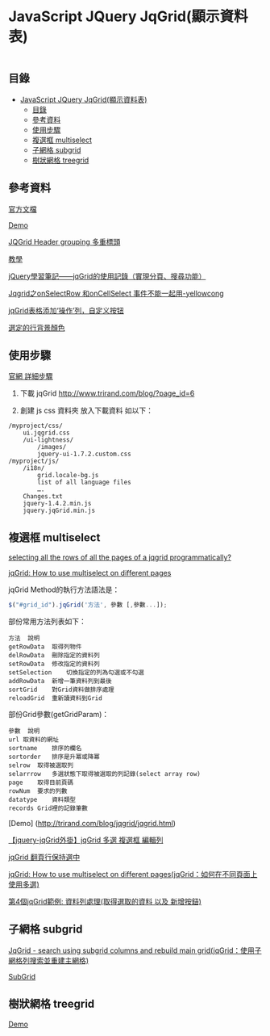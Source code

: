 # JavaScript JQuery JqGrid(顯示資料表)

```
```

## 目錄

- [JavaScript JQuery JqGrid(顯示資料表)](#javascript-jquery-jqgrid顯示資料表)
	- [目錄](#目錄)
	- [參考資料](#參考資料)
	- [使用步驟](#使用步驟)
	- [複選框 multiselect](#複選框-multiselect)
	- [子網格 subgrid](#子網格-subgrid)
	- [樹狀網格 treegrid](#樹狀網格-treegrid)

## 參考資料

[官方文檔](http://www.trirand.com/jqgridwiki/doku.php?id=wiki:jqgriddocs)

[Demo](http://trirand.com/blog/jqgrid/jqgrid.html)

[JQGrid Header grouping 多重標頭](http://www.trirand.com/jqgridwiki/doku.php?id=wiki:groupingheadar)

[教學](https://www.guriddo.net/documentation/guriddo/javascript/)

[jQuery學習筆記——jqGrid的使用記錄（實現分頁、搜尋功能）](https://codertw.com/%E5%89%8D%E7%AB%AF%E9%96%8B%E7%99%BC/253022/)

[Jqgrid之onSelectRow 和onCellSelect 事件不能一起用-yellowcong](https://blog.csdn.net/yelllowcong/article/details/78890992)

[jqGrid表格添加‘操作’列，自定义按钮](https://blog.csdn.net/nnaay_/article/details/104670844)

[選定的行背景顏色](https://stackoverflow.com/questions/4305223/selected-row-background-color)

## 使用步驟

[官網 詳細步驟](http://www.trirand.com/jqgridwiki/doku.php?id=wiki:how_to_install)

1. 下載 jqGrid
    http://www.trirand.com/blog/?page_id=6

2. 創建 js css 資料夾 放入下載資料 如以下：

```
/myproject/css/
	ui.jqgrid.css
	/ui-lightness/
		/images/
		jquery-ui-1.7.2.custom.css
/myproject/js/
	/i18n/
		grid.locale-bg.js
		list of all language files
		….
	Changes.txt
	jquery-1.4.2.min.js
	jquery.jqGrid.min.js
```

## 複選框 multiselect

[selecting all the rows of all the pages of a jqgrid programmatically?](https://stackoverflow.com/questions/24935133/selecting-all-the-rows-of-all-the-pages-of-a-jqgrid-programmatically/24941828#24941828)

[jqGrid: How to use multiselect on different pages](https://stackoverflow.com/questions/11567915/jqgrid-how-to-use-multiselect-on-different-pages)

jqGrid Method的執行方法語法是：

```js
$("#grid_id").jqGrid('方法', 參數 [,參數...]);
```

部份常用方法列表如下：

```
方法	說明
getRowData	取得列物件
delRowData	刪除指定的資料列
setRowData	修改指定的資料列
setSelection	切換指定的列為勾選或不勾選
addRowData	新增一筆資料列到最後
sortGrid	對Grid資料做排序處理
reloadGrid	重新讀資料到Grid
```

部份Grid參數(getGridParam)：

```
參數	說明
url	取資料的網址
sortname	排序的欄名
sortorder	排序是升冪或降冪
selrow	取得被選取列
selarrrow	多選狀態下取得被選取的列記錄(select array row)
page	取得目前頁碼
rowNum	要求的列數
datatype	資料類型
records	Grid裡的記錄筆數
```

[Demo]
(http://trirand.com/blog/jqgrid/jqgrid.html)

[【jquery-jqGrid外掛】jqGrid 多選 複選框 編輯列](https://www.itread01.com/content/1548541448.html)

[jqGrid 翻頁行保持選中](https://programmer.group/jqgrid-remains-selected-when-using-multiselect-to-turn-pages.html)

[jqGrid: How to use multiselect on different pages(jqGrid：如何在不同頁面上使用多選)](https://stackoverflow.com/questions/11567915/jqgrid-how-to-use-multiselect-on-different-pages)


[第4個jqGrid範例: 資料列處理(取得選取的資料 以及 新增按鈕)](http://jdev.tw/blog2/1640/jqgrid-data-manipulation)


## 子網格 subgrid

[JqGrid - search using subgrid columns and rebuild main grid(jqGrid：使用子網格列搜索並重建主網格)](https://stackoverflow.com/questions/33530408/jqgrid-search-using-subgrid-columns-and-rebuild-main-grid)

[SubGrid](https://www.guriddo.net/documentation/guriddo/javascript/user-guide/subgrid/)

## 樹狀網格 treegrid

[Demo](http://trirand.com/blog/jqgrid/jqgrid.html)